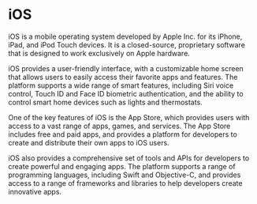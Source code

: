 # iOS

iOS is a mobile operating system developed by Apple Inc. for its iPhone, iPad, and iPod Touch devices. It is a closed-source, proprietary software that is designed to work exclusively on Apple hardware.

iOS provides a user-friendly interface, with a customizable home screen that allows users to easily access their favorite apps and features. The platform supports a wide range of smart features, including Siri voice control, Touch ID and Face ID biometric authentication, and the ability to control smart home devices such as lights and thermostats.

One of the key features of iOS is the App Store, which provides users with access to a vast range of apps, games, and services. The App Store includes free and paid apps, and provides a platform for developers to create and distribute their own apps to iOS users.

iOS also provides a comprehensive set of tools and APIs for developers to create powerful and engaging apps. The platform supports a range of programming languages, including Swift and Objective-C, and provides access to a range of frameworks and libraries to help developers create innovative apps.
